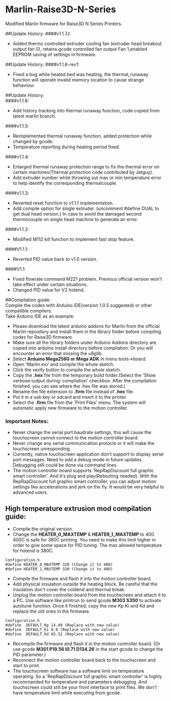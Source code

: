 # Marlin-Raise3D-N-Series  
Modified Marlin firmware for Raise3D N Series Printers.  

##Update History:
####v1.1.7J:  
* Added thermo controlled extruder cooling fan (extruder head breakout output fan 0), retains gcode controlled fan output Fan 1,enabled EEPROM saving of settings in firmware.  

##Update History:
####v1.1.6-rev1:  
* Fixed a bug while heated bed was heating, the thermal_runaway function will operate invalid memory location to cause strange behaviour.  

##Update History:  
####v1.1.6:  
* Add history tracking into thermal runaway function, code copied from latest marlin branch.  

####v1.1.5:  
* Reimplemented thermal runaway function, added protection while changed by gcode.  
* Temperature reporting during heating period fixed.  


####v1.1.4:  
* Enlarged thermal runaway protection range to fix the thermal error on certain machines(Thermal protection code contributed by Jetguy).  
* Add extruder number while throwing out max or min temperature error to help identify the corresponding thermalcouple.  


####v1.1.3:  
* Reverted reset function to v1.1.1 implementation.  
* Add compile option for single extruder. (uncomment #define DUAL to get dual head version.) In case to avoid the damaged second thermocouple on single head machine to generate an error.  

####v1.1.2:  
* Modified M112 kill function to implement fast stop feature.  

####V1.1.1:  
* Reverted PID value back to v1.0 version.  

####V1.1:  
* Fixed flowrate command M221 problem. Previous official version won't take effect under certain situations.  
* Changed PID value for V2 hotend.  

##Compilation guide:  
Compile the codes with Arduino IDE(version 1.0.5 suggested) or other compatible compliers.  
Take Arduino IDE as an example:  
* Please download the latest arduino addons for Marlin from the official Marlin repository and install them in the library folder before compiling codes for Raise3D firmware.  
* Make sure all the library folders under Arduino Addons directory are copied into arduino install directory before compilation. Or you will encounter an error that missing the u8glib.  
* Select **Arduino Mega2560 or Mega ADK** in menu tools->board.  
* Open 'Marlin.ino' and compile the whole sketch.  
* Click the verify button to compile the whole sketch.  
* Copy the **.hex** file from the temporary build folder.(Select the 'Show verbose output during:  compilation' checkbox. After the compilation finished, you can see where the .hex file was stored.)  
* Rename the file extension to **.firm** file instead of **.hex** file.  
* Put it in a usb key or sdcard and insert it to the printer.  
* Select the **.firm** file from the 'Print Files' menu. The system will automatic apply new firmware to the motion controller. 

### Important Notes:  
* Never change the serial port baudrate settings, this will cause the touchscreen cannot connect to the motion controller board.  
* Never change any serial communication protocle or it will make the touchscreen unresponding.  
* Currently, native touchscreen application don't support to display serial port messages. Need to add a debug mode in future updates. Debugging still could be done via command lines.  
* The motion controller board supports 'RepRapDiscount full graphic smart controller'. And it's plug and play(Rebooting needed). With the RepRapDiscount full graphic smart controller, you can adjust motion settings like accelerations and jerk on the fly. It would be very helpful to advanced users.  

## High temperature extrusion mod compilation guide:  
* Compile the original version.  
* Change the **HEATER_0_MAXTEMP** & **HEATER_1_MAXTEMP** to 400. 400C is safe for 380C printing. You need to make this limit higher in order to give some space for PID tuning. The max allowed temperature for hotend is 380C.  
```  
Configuration.h  
#define HEATER_0_MAXTEMP 320 (Change it to 400)  
#define HEATER_1_MAXTEMP 320 (Change it to 400)
```  
* Compile the firmware and flash it into the motion controller board.  
* Add physical insulation outside the heating block. Be careful that the insulation don't cover the coldend and thermal break.  
* Unplug the motion controller board from the touchscreen and attach it to a PC. Use software like printrun to send gcode **M303 S350** to activate autotune function. Once it finished, copy the new Kp Ki and Kd and replace the old ones in the firmware.  
```  
Configuration.h 
#define  DEFAULT_Kp 14.49 (Replace with new value)  
#define  DEFAULT_Ki 0.8 (Replace with new value)  
#define  DEFAULT_Kd 65.52 (Replace with new value)  
```  
* Recompile the firmware and flash it in the motion controller board. (Or use gcode **M301 P19.56 I0.71 D134.26** in the start gcode to change the PID parameter.)  
* Reconnect the motion controller board back to the touchscreen and start to print.  
* The touchscreen software has a software limit on temperature operating. So a 'RepRapDiscount full graphic smart controller' is highly recommanded for temperature and parameters debugging. And touchscreen could still be your front interface to print files. We don't have temperature limit while executing from gcode.  
